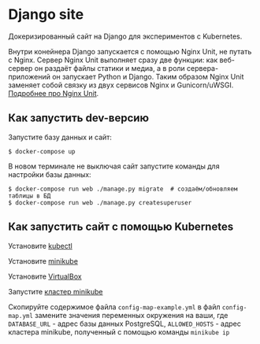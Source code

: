 # Django site

Докеризированный сайт на Django для экспериментов с Kubernetes.

Внутри конейнера Django запускается с помощью Nginx Unit, не путать с Nginx. Сервер Nginx Unit выполняет сразу две функции: как веб-сервер он раздаёт файлы статики и медиа, а в роли сервера-приложений он запускает Python и Django. Таким образом Nginx Unit заменяет собой связку из двух сервисов Nginx и Gunicorn/uWSGI. [Подробнее про Nginx Unit](https://unit.nginx.org/).

## Как запустить dev-версию

Запустите базу данных и сайт:

```shell-session
$ docker-compose up
```

В новом терминале не выключая сайт запустите команды для настройки базы данных:

```shell-session
$ docker-compose run web ./manage.py migrate  # создаём/обновляем таблицы в БД
$ docker-compose run web ./manage.py createsuperuser
```

## Как запустить сайт с помощью Kubernetes

Установите [kubectl](https://kubernetes.io/ru/docs/tasks/tools/install-kubectl/)

Установите [minikube](https://minikube.sigs.k8s.io/docs/start/)

Установите [VirtualBox](https://www.virtualbox.org/wiki/Downloads)

Запустите [кластер minikube](https://minikube.sigs.k8s.io/docs/drivers/virtualbox/)

Скопируйте содержимое файла `config-map-example.yml` в файл `config-map.yml` замените значения переменных окружения на ваши, где `DATABASE_URL` - адрес базы данных PostgreSQL, `ALLOWED_HOSTS` - адрес кластера minikube, полученный с помощью команды `minikube ip`

Запустите следующую команду, чтобы добавить в файл /etc/hosts переадресацию запросов с введенного вами url на IP кластера minikube, где my-site.test можно заменить на нужный url
```shell-session
$ echo "$(minikube ip) my-site.test" | sudo tee -a /etc/hosts
```

После этого запустите deployment kubectl командой
```shell-session
$ kubectl apply -f django-service.yml
```

Запустите миграции базы данных командой
```shell-session
$ kubectl apply -f django-migrate-job.yml
```

И включите cronjob kubectl командой
```shell-session
$ kubectl apply -f cronjob.yml
```

## Переменные окружения

`SECRET_KEY` -- обязательная секретная настройка Django. Это соль для генерации хэшей. Значение может быть любым, важно лишь, чтобы оно никому не было известно. [Документация Django](https://docs.djangoproject.com/en/3.2/ref/settings/#secret-key).

`DEBUG` -- настройка Django для включения отладочного режима. Принимает значения `TRUE` или `FALSE`. [Документация Django](https://docs.djangoproject.com/en/3.2/ref/settings/#std:setting-DEBUG).

`ALLOWED_HOSTS` -- настройка Django со списком разрешённых адресов. Если запрос прилетит на другой адрес, то сайт ответит ошибкой 400. Можно перечислить несколько адресов через запятую, например `127.0.0.1,192.168.0.1,site.test`. [Документация Django](https://docs.djangoproject.com/en/3.2/ref/settings/#allowed-hosts).

`DATABASE_URL` -- адрес для подключения к базе данных PostgreSQL. Другие СУБД сайт не поддерживает. [Формат записи](https://github.com/jacobian/dj-database-url#url-schema).
